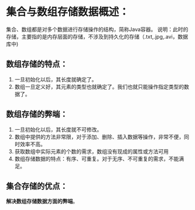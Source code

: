 # 集合与数组存储数据概述：
集合、数组都是对多个数据进行存储操作的结构，简称Java容器。
说明：此时的存储，主要指的是内存层面的存储，不涉及到持久化的存储（.txt,.jpg,.avi，数据库中)
## 数组存储的特点：

1. 一旦初始化以后，其长度就确定了。
2. 数组一旦定义好，其元素的类型也就确定了。我们也就只能操作指定类型的数据了。
## 数组存储的弊端：

1. 一旦初始化以后，其长度就不可修改。
2. 数组中提供的方法非常限，对于添加、删除、插入数据等操作，非常不便，同时效率不高。
3. 获取数组中实际元素的个数的需求，数组没有现成的属性或方法可用
4. 数组存储数据的特点：有序、可重复。对于无序、不可重复的需求，不能满足。
## 集合存储的优点：
**解决数组存储数据方面的弊端**。




